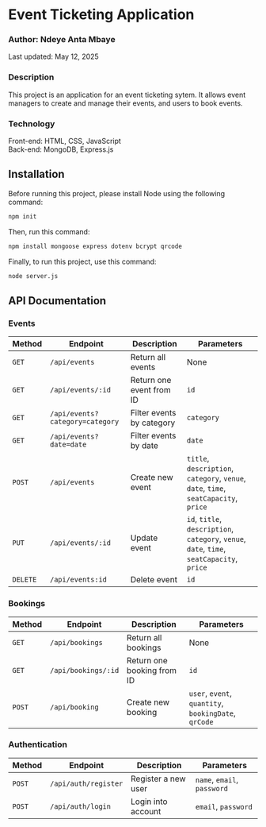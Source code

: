 # Event Ticketing Application

### Author: Ndeye Anta Mbaye
Last updated: May 12, 2025

### Description
This project is an application for an event ticketing sytem. It allows event managers to create and manage their events, and users to book events.

### Technology
Front-end: HTML, CSS, JavaScript \
Back-end: MongoDB, Express.js



## Installation

Before running this project, please install Node using the following command:
```bash
npm init
```
Then, run this command:
```bash
npm install mongoose express dotenv bcrypt qrcode
```
Finally, to run this project, use this command: 
```bash
node server.js
```


## API Documentation

### Events
| Method   | Endpoint                          | Description                      | Parameters                            |
| -------- | --------------------------------- | -------------------------------- | -------------------------------------- |
| `GET`    | `/api/events`                     | Return all events             | None                                   |
| `GET`   | `/api/events/:id`                      | Return one event from ID              | `id`  |
| `GET`    | `/api/events?category=category`                   | Filter events by category               | `category`                      |
| `GET`    | `/api/events?date=date`                   | Filter events by date               | `date`                    |
| `POST`  | `/api/events`                   | Create new event         | `title`, `description`, `category`, `venue`, `date`, `time`, `seatCapacity`, `price`   |
| `PUT`   | `/api/events/:id`          | Update event         | `id`, `title`, `description`, `category`, `venue`, `date`, `time`, `seatCapacity`, `price`  |
| `DELETE`   | `/api/events:id`          | Delete event         | `id` |




### Bookings
| Method   | Endpoint                          | Description                      | Parameters                            |
| -------- | --------------------------------- | -------------------------------- | -------------------------------------- |
| `GET`    | `/api/bookings`                     | Return all bookings             | None                                   |
| `GET`   | `/api/bookings/:id`                      | Return one booking from ID              | `id`  |
| `POST`  | `/api/booking`                   | Create new booking         | `user`, `event`, `quantity`, `bookingDate`, `qrCode`   |


### Authentication
| Method   | Endpoint                          | Description                      | Parameters                            |
| -------- | --------------------------------- | -------------------------------- | -------------------------------------- |
| `POST`    | `/api/auth/register`                     | Register a new user           | `name`, `email`, `password`                                    |
| `POST`   | `/api/auth/login`                      | Login into account              | `email`, `password`  |

